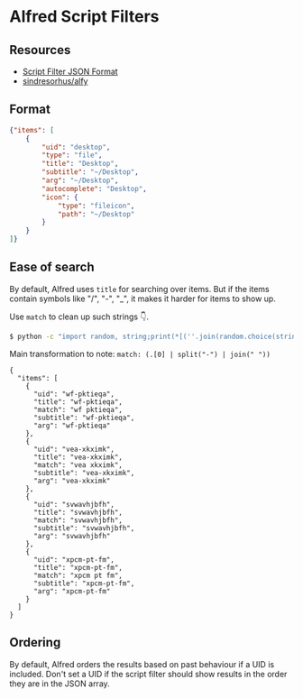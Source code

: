 # Alfred Script Filters

Resources
---

- [Script Filter JSON Format][1]
- [sindresorhus/alfy][2]

<!-- Links -->
[1]: https://www.alfredapp.com/help/workflows/inputs/script-filter/json/
[2]: https://github.com/sindresorhus/alfy

<!-- Links end -->

Format
---

```json
{"items": [
    {
        "uid": "desktop",
        "type": "file",
        "title": "Desktop",
        "subtitle": "~/Desktop",
        "arg": "~/Desktop",
        "autocomplete": "Desktop",
        "icon": {
            "type": "fileicon",
            "path": "~/Desktop"
        }
    }
]}
```

Ease of search
---

By default, Alfred uses `title` for searching over items. But if the items
contain symbols like "/", "-", "_", it makes it harder for items to show up.

Use `match` to clean up such strings 👇.

```bash
$ python -c "import random, string;print(*[(''.join(random.choice(string.ascii_lowercase+ '-' + '-') for i in range(10))) for j in range(4)], sep='\n')" | jq -R -n -c '[inputs|split(",")|{uid:.[0], title: .[0], match: (.[0]|split("-")|join(" ")), subtitle: .[0], arg: .[0]}] | {items: .}|.' | jq
```

Main transformation to note: `match: (.[0] | split("-") | join(" "))`

```
{
  "items": [
    {
      "uid": "wf-pktieqa",
      "title": "wf-pktieqa",
      "match": "wf pktieqa",
      "subtitle": "wf-pktieqa",
      "arg": "wf-pktieqa"
    },
    {
      "uid": "vea-xkximk",
      "title": "vea-xkximk",
      "match": "vea xkximk",
      "subtitle": "vea-xkximk",
      "arg": "vea-xkximk"
    },
    {
      "uid": "svwavhjbfh",
      "title": "svwavhjbfh",
      "match": "svwavhjbfh",
      "subtitle": "svwavhjbfh",
      "arg": "svwavhjbfh"
    },
    {
      "uid": "xpcm-pt-fm",
      "title": "xpcm-pt-fm",
      "match": "xpcm pt fm",
      "subtitle": "xpcm-pt-fm",
      "arg": "xpcm-pt-fm"
    }
  ]
}

```

Ordering
---

By default, Alfred orders the results based on past behaviour if a UID is
included. Don't set a UID if the script filter should show results in the order
they are in the JSON array.
